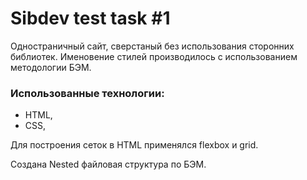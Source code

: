 # Sibdev test task #1

Одностраничный сайт, сверстаный без использования сторонних библиотек. Именовение стилей производилось с использованием методологии БЭМ.

### Использованные технологии:

* HTML,
* CSS,

Для построения сеток в HTML применялся flexbox и grid.

Создана Nested файловая структура по БЭМ.
